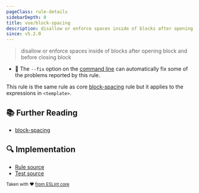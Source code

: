 ```yaml
---
pageClass: rule-details
sidebarDepth: 0
title: vue/block-spacing
description: disallow or enforce spaces inside of blocks after opening block and before closing block
since: v5.2.0
---
```

> disallow or enforce spaces inside of blocks after opening block and before closing block

- :wrench: The `--fix` option on the [command line](https://eslint.org/docs/user-guide/command-line-interface#fixing-problems) can automatically fix some of the problems reported by this rule.

This rule is the same rule as core [block-spacing] rule but it applies to the expressions in `<template>`.

## :books: Further Reading

- [block-spacing]

[block-spacing]: https://eslint.org/docs/rules/block-spacing

## :mag: Implementation

- [Rule source](https://github.com/vuejs/eslint-plugin-vue/blob/master/lib/rules/block-spacing.js)
- [Test source](https://github.com/vuejs/eslint-plugin-vue/blob/master/tests/lib/rules/block-spacing.js)

<sup>Taken with ❤️ [from ESLint core](https://eslint.org/docs/rules/block-spacing)</sup>
